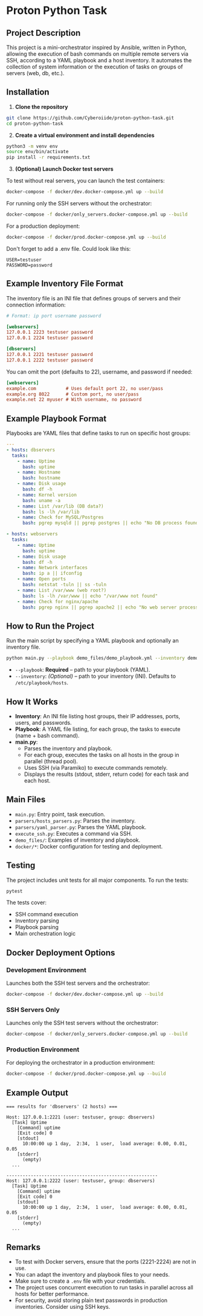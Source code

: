 # Proton Python Task

## Project Description

This project is a mini-orchestrator inspired by Ansible, written in Python, allowing the execution of bash commands on multiple remote servers via SSH, according to a YAML playbook and a host inventory. It automates the collection of system information or the execution of tasks on groups of servers (web, db, etc.).

## Installation

1. **Clone the repository**

```bash
git clone https://github.com/Cyberoiide/proton-python-task.git
cd proton-python-task
```

2. **Create a virtual environment and install dependencies**

```bash
python3 -m venv env
source env/bin/activate
pip install -r requirements.txt
```

3. **(Optional) Launch Docker test servers**

To test without real servers, you can launch the test containers:

```bash
docker-compose -f docker/dev.docker-compose.yml up --build
```

For running only the SSH servers without the orchestrator:

```bash
docker-compose -f docker/only_servers.docker-compose.yml up --build
```

For a production deployment:

```bash
docker-compose -f docker/prod.docker-compose.yml up --build
```

Don't forget to add a .env file. Could look like this:
```env
USER=testuser
PASSWORD=password
```

## Example Inventory File Format

The inventory file is an INI file that defines groups of servers and their connection information:

```ini
# Format: ip port username password

[webservers]
127.0.0.1 2223 testuser password
127.0.0.1 2224 testuser password

[dbservers]
127.0.0.1 2221 testuser password
127.0.0.1 2222 testuser password
```

You can omit the port (defaults to 22), username, and password if needed:

```ini
[webservers]
example.com           # Uses default port 22, no user/pass
example.org 8022      # Custom port, no user/pass
example.net 22 myuser # With username, no password
```

## Example Playbook Format

Playbooks are YAML files that define tasks to run on specific host groups:

```yaml
---
- hosts: dbservers
  tasks:
    - name: Uptime
      bash: uptime
    - name: Hostname
      bash: hostname
    - name: Disk usage
      bash: df -h
    - name: Kernel version
      bash: uname -a
    - name: List /var/lib (DB data?)
      bash: ls -lh /var/lib
    - name: Check for MySQL/Postgres
      bash: pgrep mysqld || pgrep postgres || echo "No DB process found"

- hosts: webservers
  tasks:
    - name: Uptime
      bash: uptime
    - name: Disk usage
      bash: df -h
    - name: Network interfaces
      bash: ip a || ifconfig
    - name: Open ports
      bash: netstat -tuln || ss -tuln
    - name: List /var/www (web root?)
      bash: ls -lh /var/www || echo "/var/www not found"
    - name: Check for nginx/apache
      bash: pgrep nginx || pgrep apache2 || echo "No web server process found"
```

## How to Run the Project

Run the main script by specifying a YAML playbook and optionally an inventory file.

```bash
python main.py --playbook demo_files/demo_playbook.yml --inventory demo_files/demo_inventory.ini
```

- `--playbook`: **Required** – path to your playbook (YAML).
- `--inventory`: *(Optional)* – path to your inventory (INI). Defaults to `/etc/playbook/hosts`.

## How It Works

- **Inventory**: An INI file listing host groups, their IP addresses, ports, users, and passwords.
- **Playbook**: A YAML file listing, for each group, the tasks to execute (name + bash command).
- **main.py**:
    - Parses the inventory and playbook.
    - For each group, executes the tasks on all hosts in the group in parallel (thread pool).
    - Uses SSH (via Paramiko) to execute commands remotely.
    - Displays the results (stdout, stderr, return code) for each task and each host.

## Main Files

- `main.py`: Entry point, task execution.
- `parsers/hosts_parsers.py`: Parses the inventory.
- `parsers/yaml_parser.py`: Parses the YAML playbook.
- `execute_ssh.py`: Executes a command via SSH.
- `demo_files/`: Examples of inventory and playbook.
- `docker/*`: Docker configuration for testing and deployment.

## Testing

The project includes unit tests for all major components. To run the tests:

```bash
pytest
```

The tests cover:
- SSH command execution
- Inventory parsing
- Playbook parsing
- Main orchestration logic

## Docker Deployment Options

### Development Environment
Launches both the SSH test servers and the orchestrator:

```bash
docker-compose -f docker/dev.docker-compose.yml up --build
```

### SSH Servers Only
Launches only the SSH test servers without the orchestrator:

```bash
docker-compose -f docker/only_servers.docker-compose.yml up --build
```

### Production Environment
For deploying the orchestrator in a production environment:

```bash
docker-compose -f docker/prod.docker-compose.yml up --build
```

## Example Output

```
=== results for 'dbservers' (2 hosts) ===

Host: 127.0.0.1:2221 (user: testuser, group: dbservers)
  [Task] Uptime
    [Command] uptime
    [Exit code] 0
    [stdout]
      10:00:00 up 1 day,  2:34,  1 user,  load average: 0.00, 0.01, 0.05
    [stderr]
      (empty)
  ...

--------------------------------------------------------
Host: 127.0.0.1:2222 (user: testuser, group: dbservers)
  [Task] Uptime
    [Command] uptime
    [Exit code] 0
    [stdout]
      10:00:00 up 1 day,  2:34,  1 user,  load average: 0.00, 0.01, 0.05
    [stderr]
      (empty)
  ...
```

## Remarks

- To test with Docker servers, ensure that the ports (2221-2224) are not in use.
- You can adapt the inventory and playbook files to your needs.
- Make sure to create a `.env` file with your credentials.
- The project uses concurrent execution to run tasks in parallel across all hosts for better performance.
- For security, avoid storing plain text passwords in production inventories. Consider using SSH keys.